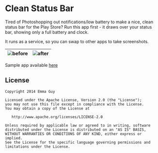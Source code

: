 Clean Status Bar
=================================

Tired of Photoshopping out notifications/low battery to make a nice, clean status bar for the Play Store? Run this app first - it draws over your status bar, showing only a full battery and clock.

It runs as a service, so you can swap to other apps to take screenshots.

|  ![before](https://raw.githubusercontent.com/emmaguy/clean-status-bar/master/images/before.png) | ![after](https://raw.githubusercontent.com/emmaguy/clean-status-bar/master/images/after.png) |
|---|---|

Sample app available [here](https://play.google.com/store/apps/details?id=com.emmaguy.cleanstatusbar)

License
--------

    Copyright 2014 Emma Guy

    Licensed under the Apache License, Version 2.0 (the "License");
    you may not use this file except in compliance with the License.
    You may obtain a copy of the License at

       http://www.apache.org/licenses/LICENSE-2.0

    Unless required by applicable law or agreed to in writing, software
    distributed under the License is distributed on an "AS IS" BASIS,
    WITHOUT WARRANTIES OR CONDITIONS OF ANY KIND, either express or implied.
    See the License for the specific language governing permissions and
    limitations under the License.